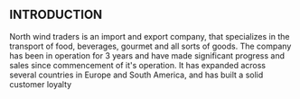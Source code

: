 ## INTRODUCTION
North wind traders is an import and export company, that specializes in the transport of food, beverages, gourmet and all sorts of goods. The company has been in operation for 3 years and have made significant progress and sales since commencement of it's operation. It has expanded across several countries in Europe and South America, and has built a solid customer loyalty

